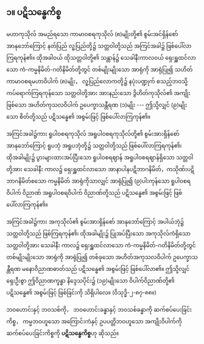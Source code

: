 ## ၁။ ပဋိသန္ဓေကိစ္စ

မဟာကုသိုလ် အမည်ရသော ကာမာဝစရကုသိုလ် (၈)မျိုးတို့၏ စွမ်းအင်ရှိန်စော် အာနုဘော်ကြောင့် နတ်ပြည် လူ့ပြည်တို့၌ သတ္တဝါတို့သည် အကြင်အခါ၌ ဖြစ်ပေါ်လာကြရကုန်၏။ 
ထိုအခါဝယ် ထိုသတ္တဝါတို့၏ သန္တာန်၌ သေခါနီးကာလဝယ် ရှေးရှူထင်လာသော ကံ-ကမ္မနိမိတ်-ဂတိနိမိတ်တို့တွင် တစ်မျိုးမျိုးသော အာရုံကို အာရုံပြု၍ သဟိတ်ကာမာဝစရမဟာဝိပါက် (၈)မျိုး， လူ့ပြည်လောကတို့၌ နပုံးပဏ္ဍုက် စသည့်ဘဝသို့ ကပ်ရောက်ကြရကုန်သော သတ္တဝါတို့အား အားနည်းသော ဒွိဟိတ်ကုသိုလ်၏ အကျိုးဖြစ်သော အဟိတ်ကုသလဝိပါက် ဥပေက္ခာသန္တီရဏ (၁)မျိုး --- ဤသို့လျှင် (၉)မျိုးသော စိတ်တို့သည် ပဋိသန္ဓေ၏ အစွမ်းဖြင့် ဖြစ်ပေါ်လာကြကုန်၏။

အကြင်အခါ၌ကား ရူပါဝစရကုသိုလ် အရူပါဝစရကုသိုလ်တို့၏ စွမ်းအားရှိန်စော် အာနုဘော်ကြောင့် ရူပဘုံ အရူပဘုံတို့၌ သတ္တဝါတို့သည် ဖြစ်ပေါ်လာကြရကုန်၏၊ ထိုအခါမျိုး၌ ပွားများထားအပ်ပြီးသော ရူပါဝစရဈာန် အရူပါဝစရဈာန်ရှိသော သတ္တဝါတို့အား သေခါနီး ကာလ၌ ရှေးရှူထင်လာသော အာနာပါနပဋိဘာဂနိမိတ်，ကသိုဏ်းပဋိဘာဂနိမိတ်စသော ကမ္မနိမိတ် အာရုံကိုသာလျှင် အာရုံပြု၍ (၉)ပါးကုန်သော ရူပါဝစရဝိပါက် ဝိညာဏ် အရူပါဝစရဝိပါက် ဝိညာဏ်တို့သည် ပဋိသန္ဓေ၏ အစွမ်းဖြင့် ဖြစ်ပေါ်လာကြကုန်၏။

အကြင်အခါ၌ကား အကုသိုလ်၏ စွမ်းအားရှိန်စော် အာနုဘော်ကြောင့် အပါယ်ဘုံ၌ သတ္တဝါတို့သည် ဖြစ်ကြရကုန်၏၊ ထိုအခါမျိုး၌ ပြုအပ်ပြီးသော အကုသိုလ်ကံရှိသော သတ္တဝါတို့အား သေခါနီး ကာလ၌ ရှေးရှူထင်လာသော ကံ-ကမ္မနိမိတ်-ဂတိနိမိတ်တို့တွင် တစ်မျိုးမျိုးသော အာရုံကို အာရုံပြု၍ တစ်ခုသော အဟိတ်အကုသလဝိပါက် ဥပေက္ခာသန္တီရဏ မနောဝိညာဏဓာတ်သည် ပဋိသန္ဓေ၏ အစွမ်းဖြင့် ဖြစ်ပေါ်လာ၏။ 
ဤသို့လျှင် ရှေးဦးစွာ ဤဝိညာဏက္ခန္ဓာ နိဒ္ဒေသပိုင်း၌ (၁၉)မျိုးသော ဝိပါက်ဝိညာဏ်တို့၏ ပဋိသန္ဓေ၏ အစွမ်းဖြင့် ဖြစ်ခြင်းကို သိရှိပါလေ။ (ဝိသုဒ္ဓိ-၂-၈၇-၈၈။)

ဘဝဟောင်းနှင့် ဘဝသစ်ကို， ဘဝဟောင်းခန္ဓာနှင့် ဘဝသစ်ခန္ဓာကို ဆက်စပ်ပေးခြင်းကိစ္စ， ကမ္မဘဝဟူသော အကြောင်းကံနှင့် ဥပပတ္တိဘဝဟူသော အကျိုးဝိပါက်ကို ဆက်စပ်ပေးခြင်းကိစ္စကို **ပဋိသန္ဓေကိစ္စ**ဟု ဆိုသည်။